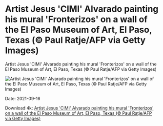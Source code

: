 # Artist Jesus 'CIMI' Alvarado painting his mural 'Fronterizos' on a wall of the El Paso Museum of Art, El Paso, Texas (© Paul Ratje/AFP via Getty Images)

Artist Jesus 'CIMI' Alvarado painting his mural 'Fronterizos' on a wall of the El Paso Museum of Art, El Paso, Texas (© Paul Ratje/AFP via Getty Images)

![Artist Jesus 'CIMI' Alvarado painting his mural 'Fronterizos' on a wall of the El Paso Museum of Art, El Paso, Texas (© Paul Ratje/AFP via Getty Images)](https://bing.com/th?id=OHR.Fronterizos_EN-US7668377030_UHD.jpg&w=1024&h=576)

Date: 2021-09-16

Download 4k: [Artist Jesus 'CIMI' Alvarado painting his mural 'Fronterizos' on a wall of the El Paso Museum of Art, El Paso, Texas (© Paul Ratje/AFP via Getty Images)](https://bing.com/th?id=OHR.Fronterizos_EN-US7668377030_UHD.jpg)

